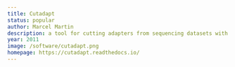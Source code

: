```yaml
---
title: Cutadapt
status: popular
author: Marcel Martin
description: a tool for cutting adapters from sequencing datasets with many additional features such as quality trimming, demultiplexing, etc.
year: 2011
image: /software/cutadapt.png
homepage: https://cutadapt.readthedocs.io/
---
```

